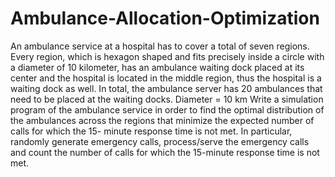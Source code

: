 # Ambulance-Allocation-Optimization
An ambulance service at a hospital has to cover a total of seven regions. Every region, which is
hexagon shaped and fits precisely inside a circle with a diameter of 10 kilometer, has an ambulance
waiting dock placed at its center and the hospital is located in the middle region, thus the hospital is
a waiting dock as well. In total, the ambulance server has
20 ambulances that need to be placed at the waiting docks.
Diameter = 10 km
Write a simulation program of the ambulance service in order to find the optimal distribution of
the ambulances across the regions that minimize the expected number of calls for which the 15-
minute response time is not met. In particular, randomly generate emergency calls, process/serve
the emergency calls and count the number of calls for which the 15-minute response time is not met.
